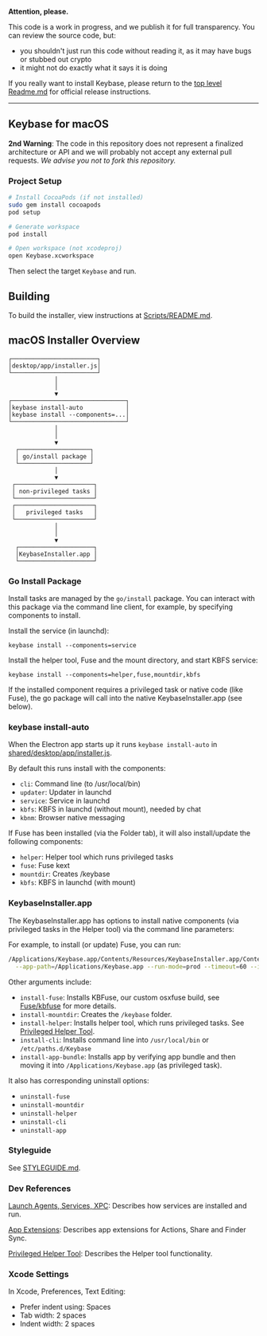 
**Attention, please.**

This code is a work in progress, and we publish it for full transparency. You can review the source code, but:

 - you shouldn't just run this code without reading it, as it may have bugs or stubbed out crypto
 - it might not do exactly what it says it is doing

If you really want to install Keybase, please return to the [top level Readme.md](https://github.com/keybase/client/blob/master/README.md) for official release instructions.

----------

## Keybase for macOS

**2nd Warning**: The code in this repository does not represent a finalized
architecture or API and we will probably not accept any external pull requests.
*We advise you not to fork this repository.*

### Project Setup

```sh
# Install CocoaPods (if not installed)
sudo gem install cocoapods
pod setup

# Generate workspace
pod install

# Open workspace (not xcodeproj)
open Keybase.xcworkspace
```

Then select the target ```Keybase``` and run.

## Building

To build the installer, view instructions at [Scripts/README.md](Scripts/README.md).

## macOS Installer Overview

```
┌────────────────────────┐
│desktop/app/installer.js│
└────────────────────────┘
             │
             │
             ▼
┌────────────────────────────────┐
│keybase install-auto            │
│keybase install --components=...│
└────────────────────────────────┘
             │
             │
             ▼
  ┌────────────────────┐
  │ go/install package │
  └────────────────────┘
             │
             ▼
 ┌──────────────────────┐
 │ non-privileged tasks │
 └──────────────────────┘
 ┌──────────────────────┐
 │   privileged tasks   │
 └──────────────────────┘
             │
             │
             ▼
  ┌─────────────────────┐
  │KeybaseInstaller.app │
  └─────────────────────┘
```

### Go Install Package

Install tasks are managed by the `go/install` package. You can interact with this package via the command line client, for example,
by specifying components to install.

Install the service (in launchd):
```
keybase install --components=service
```

Install the helper tool, Fuse and the mount directory, and start KBFS service:
```
keybase install --components=helper,fuse,mountdir,kbfs
```

If the installed component requires a privileged task or native code (like Fuse), the go package will call into
the native KeybaseInstaller.app (see below).

### keybase install-auto

When the Electron app starts up it runs `keybase install-auto` in [shared/desktop/app/installer.js](shared/desktop/app/installer.js).

By default this runs install with the components:
- `cli`: Command line (to /usr/local/bin)
- `updater`: Updater in launchd
- `service`: Service in launchd
- `kbfs`: KBFS in launchd (without mount), needed by chat
- `kbnm`: Browser native messaging

If Fuse has been installed (via the Folder tab), it will also install/update the following components:
- `helper`: Helper tool which runs privileged tasks
- `fuse`: Fuse kext
- `mountdir`: Creates /keybase
- `kbfs`: KBFS in launchd (with mount)

### KeybaseInstaller.app

The KeybaseInstaller.app has options to install native components (via privileged tasks in the Helper tool) via the command line parameters:

For example, to install (or update) Fuse, you can run:

```sh
/Applications/Keybase.app/Contents/Resources/KeybaseInstaller.app/Contents/MacOS/Keybase \
  --app-path=/Applications/Keybase.app --run-mode=prod --timeout=60 --install-fuse
```

Other arguments include:

- `install-fuse`: Installs KBFuse, our custom osxfuse build, see [Fuse/kbfuse](osx/Fuse/kbfuse) for more details.
- `install-mountdir`: Creates the `/keybase` folder.
- `install-helper`: Installs helper tool, which runs privileged tasks. See [Privileged Helper Tool](https://developer.apple.com/library/mac/documentation/Security/Conceptual/SecureCodingGuide/Articles/AccessControl.html#//apple_ref/doc/uid/TP40002589-SW2).
- `install-cli`: Installs command line into `/usr/local/bin` or `/etc/paths.d/Keybase`
- `install-app-bundle`: Installs app by verifying app bundle and then moving it into `/Applications/Keybase.app` (as privileged task).

It also has corresponding uninstall options:

- `uninstall-fuse`
- `uninstall-mountdir`
- `uninstall-helper`
- `uninstall-cli`
- `uninstall-app`

### Styleguide

See [STYLEGUIDE.md](STYLEGUIDE.md).

### Dev References

[Launch Agents, Services, XPC](https://developer.apple.com/library/mac/documentation/MacOSX/Conceptual/BPSystemStartup/Chapters/CreatingLaunchdJobs.html): Describes how services are installed and run.

[App Extensions](https://developer.apple.com/library/mac/documentation/General/Conceptual/ExtensibilityPG/ExtensionCreation.html): Describes app extensions for Actions, Share and Finder Sync.

[Privileged Helper Tool](https://developer.apple.com/library/mac/documentation/Security/Conceptual/SecureCodingGuide/Articles/AccessControl.html#//apple_ref/doc/uid/TP40002589-SW2): Describes the Helper tool functionality.


### Xcode Settings

In Xcode, Preferences, Text Editing:

* Prefer indent using: Spaces
* Tab width: 2 spaces
* Indent width: 2 spaces
